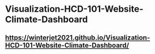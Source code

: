 # Visualization-HCD-101-Website-Climate-Dashboard

## https://winterjet2021.github.io/Visualization-HCD-101-Website-Climate-Dashboard/
